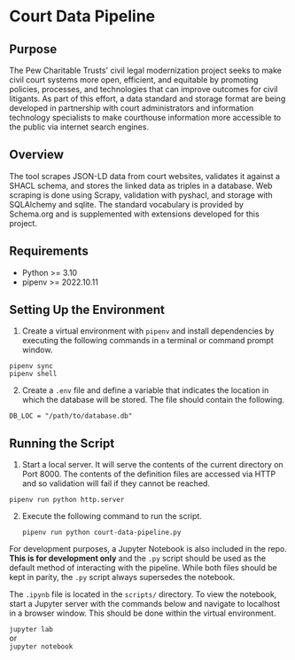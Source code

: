 # Court Data Pipeline

## Purpose

The Pew Charitable Trusts' civil legal modernization project seeks to make civil court systems more open, efficient, and equitable by promoting policies, processes, and technologies that can improve outcomes for civil litigants. As part of this effort, a data standard and storage format are being developed in partnership with court administrators and information technology specialists to make courthouse information more accessible to the public via internet search engines.

## Overview

The tool scrapes JSON-LD data from court websites, validates it against a SHACL schema, and stores the linked data as triples in a database. Web scraping is done using Scrapy, validation with pyshacl, and storage with SQLAlchemy and sqlite. The standard vocabulary is provided by Schema.org and is supplemented with extensions developed for this project.

## Requirements
- Python >= 3.10
- pipenv >= 2022.10.11


## Setting Up the Environment

1. Create a virtual environment with `pipenv` and install dependencies by executing the following commands in a terminal or command prompt window.
   
  `pipenv sync`  
  `pipenv shell`
  
2. Create a `.env` file and define a variable that indicates the location in which the database will be stored. The file should contain the following.

```
DB_LOC = "/path/to/database.db"
``` 
  
## Running the Script
1. Start a local server. It will serve the contents of the current directory on Port 8000. The contents of the definition files are accessed via HTTP and so validation will fail if they cannot be reached.
  
 `pipenv run python http.server`
  
  
2. Execute the following command to run the script.

	`pipenv run python court-data-pipeline.py`


For development purposes, a Jupyter Notebook is also included in the repo. **This is for development only** and the `.py` script should be used as the default method of interacting with the pipeline. While both files should be kept in parity, the `.py` script always supersedes the notebook. 

The `.ipynb` file is located in the `scripts/` directory. To view the notebook, start a Jupyter server with the commands below and navigate to localhost in a browser window. This should be done within the virtual environment.

`jupyter lab`  
or  
`jupyter notebook`

